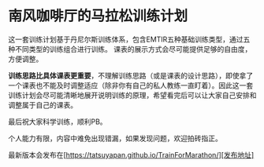 # 南风咖啡厅的马拉松训练计划

这一套训练计划基于丹尼尔斯训练体系，包含EMTIR五种基础训练类型，通过五种不同类型的训练组合进行训练。
课表的展示方式会尽可能提供足够的自由度，方便调整。

**训练思路比具体课表更重要**，不理解训练思路（或是课表的设计思路），即使拿了一个课表也不能及时调整适应（除非你有自己的私人教练一直盯着）。因此这一套训练计划会尽可能清晰地展开说明训练的原理，希望看完后可以让大家自己安排和调整属于自己的课表。

最后祝大家科学训练，顺利PB。

个人能力有限，内容中难免出现错漏，如果发现问题，欢迎拍砖指正。

最新版本会发布在[https://tatsuyapan.github.io/TrainForMarathon/][发布地址]

[发布地址]:https://tatsuyapan.github.io/TrainForMarathon/